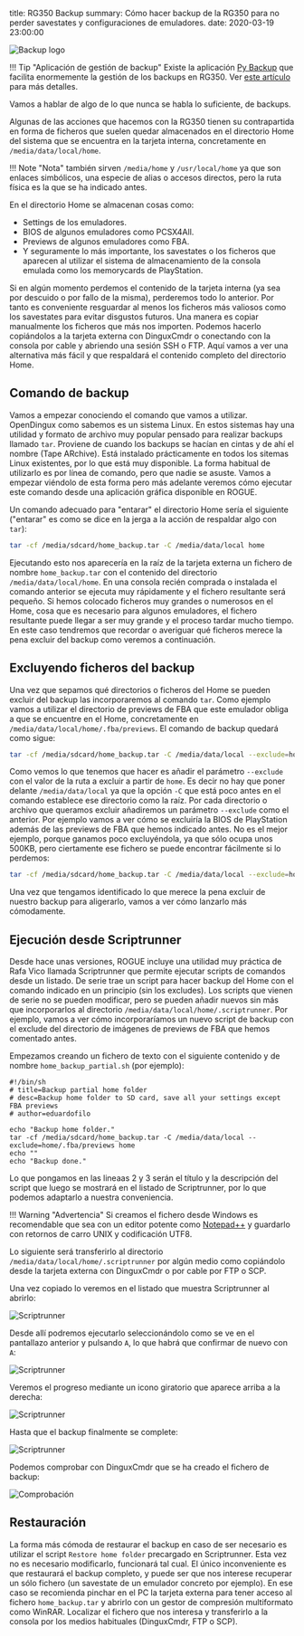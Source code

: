 title: RG350 Backup
summary: Cómo hacer backup de la RG350 para no perder savestates y configuraciones de emuladores.
date: 2020-03-19 23:00:00

![Backup logo](images/posts/backup_logo.png)

!!! Tip "Aplicación de gestión de backup"
	Existe la aplicación [Py Backup](https://github.com/eduardofilo/RG350_py_backup) que facilita enormemente la gestión de los backups en RG350. Ver [este artículo](2020-08-12-rg350_py_backup.md) para más detalles.

Vamos a hablar de algo de lo que nunca se habla lo suficiente, de backups.

Algunas de las acciones que hacemos con la RG350 tienen su contrapartida en forma de ficheros que suelen quedar almacenados en el directorio Home del sistema que se encuentra en la tarjeta interna, concretamente en `/media/data/local/home`.

!!! Note "Nota"
	también sirven `/media/home` y `/usr/local/home` ya que son enlaces simbólicos, una especie de alias o accesos directos, pero la ruta física es la que se ha indicado antes.

En el directorio Home se almacenan cosas como:

* Settings de los emuladores.
* BIOS de algunos emuladores como PCSX4All.
* Previews de algunos emuladores como FBA.
* Y seguramente lo más importante, los savestates o los ficheros que aparecen al utilizar el sistema de almacenamiento de la consola emulada como los memorycards de PlayStation.

Si en algún momento perdemos el contenido de la tarjeta interna (ya sea por descuido o por fallo de la misma), perderemos todo lo anterior. Por tanto es conveniente resguardar al menos los ficheros más valiosos como los savestates para evitar disgustos futuros. Una manera es copiar manualmente los ficheros que más nos importen. Podemos hacerlo copiándolos a la tarjeta externa con DinguxCmdr o conectando con la consola por cable y abriendo una sesión SSH o FTP. Aquí vamos a ver una alternativa más fácil y que respaldará el contenido completo del directorio Home.

## Comando de backup

Vamos a empezar conociendo el comando que vamos a utilizar. OpenDingux como sabemos es un sistema Linux. En estos sistemas hay una utilidad y formato de archivo muy popular pensado para realizar backups llamado `tar`. Proviene de cuando los backups se hacían en cintas y de ahí el nombre (Tape ARchive). Está instalado prácticamente en todos los sitemas Linux existentes, por lo que está muy disponible. La forma habitual de utilizarlo es por línea de comando, pero que nadie se asuste. Vamos a empezar viéndolo de esta forma pero más adelante veremos cómo ejecutar este comando desde una aplicación gráfica disponible en ROGUE.

Un comando adecuado para "entarar" el directorio Home sería el siguiente ("entarar" es como se dice en la jerga a la acción de respaldar algo con `tar`):

```bash
tar -cf /media/sdcard/home_backup.tar -C /media/data/local home
```

Ejecutando esto nos aparecería en la raíz de la tarjeta externa un fichero de nombre `home_backup.tar` con el contenido del directorio `/media/data/local/home`. En una consola recién comprada o instalada el comando anterior se ejecuta muy rápidamente y el fichero resultante será pequeño. Si hemos colocado ficheros muy grandes o numerosos en el Home, cosa que es necesario para algunos emuladores, el fichero resultante puede llegar a ser muy grande y el proceso tardar mucho tiempo. En este caso tendremos que recordar o averiguar qué ficheros merece la pena excluir del backup como veremos a continuación.

## Excluyendo ficheros del backup

Una vez que sepamos qué directorios o ficheros del Home se pueden excluir del backup las incorporaremos al comando `tar`. Como ejemplo vamos a utilizar el directorio de previews de FBA que este emulador obliga a que se encuentre en el Home, concretamente en `/media/data/local/home/.fba/previews`. El comando de backup quedará como sigue:

```bash
tar -cf /media/sdcard/home_backup.tar -C /media/data/local --exclude=home/.fba/previews home
```

Como vemos lo que tenemos que hacer es añadir el parámetro `--exclude` con el valor de la ruta a excluir a partir de `home`. Es decir no hay que poner delante `/media/data/local` ya que la opción `-C` que está poco antes en el comando establece ese directorio como la raíz. Por cada directorio o archivo que queramos excluir añadiremos un parámetro `--exclude` como el anterior. Por ejemplo vamos a ver cómo se excluiría la BIOS de PlayStation además de las previews de FBA que hemos indicado antes. No es el mejor ejemplo, porque ganamos poco excluyéndola, ya que sólo ocupa unos 500KB, pero ciertamente ese fichero se puede encontrar fácilmente si lo perdemos:

```bash
tar -cf /media/sdcard/home_backup.tar -C /media/data/local --exclude=home/.fba/previews --exclude=home/.pcsx4all/bios/SCPH1001.BIN home
```

Una vez que tengamos identificado lo que merece la pena excluir de nuestro backup para aligerarlo, vamos a ver cómo lanzarlo más cómodamente.

## Ejecución desde Scriptrunner

Desde hace unas versiones, ROGUE incluye una utilidad muy práctica de Rafa Vico llamada Scriptrunner que permite ejecutar scripts de comandos desde un listado. De serie trae un script para hacer backup del Home con el comando indicado en un principio (sin los excludes). Los scripts que vienen de serie no se pueden modificar, pero se pueden añadir nuevos sin más que incorporarlos al directorio `/media/data/local/home/.scriptrunner`. Por ejemplo, vamos a ver cómo incorporaríamos un nuevo script de backup con el exclude del directorio de imágenes de previews de FBA que hemos comentado antes.

Empezamos creando un fichero de texto con el siguiente contenido y de nombre `home_backup_partial.sh` (por ejemplo):

```
#!/bin/sh
# title=Backup partial home folder
# desc=Backup home folder to SD card, save all your settings except FBA previews
# author=eduardofilo

echo "Backup home folder."
tar -cf /media/sdcard/home_backup.tar -C /media/data/local --exclude=home/.fba/previews home
echo ""
echo "Backup done."
```

Lo que pongamos en las lineaas 2 y 3 serán el título y la descripción del script que luego se mostrará en el listado de Scriptrunner, por lo que podemos adaptarlo a nuestra conveniencia.

!!! Warning "Advertencia"
	Si creamos el fichero desde Windows es recomendable que sea con un editor potente como [Notepad++](https://notepad-plus-plus.org/) y guardarlo con retornos de carro UNIX y codificación UTF8.

Lo siguiente será transferirlo al directorio `/media/data/local/home/.scriptrunner` por algún medio como copiándolo desde la tarjeta externa con DinguxCmdr o por cable por FTP o SCP.

Una vez copiado lo veremos en el listado que muestra Scriptrunner al abrirlo:

![Scriptrunner](images/posts/backup_scriptrunner1.png)

Desde allí podremos ejecutarlo seleccionándolo como se ve en el pantallazo anterior y pulsando `A`, lo que habrá que confirmar de nuevo con `A`:

![Scriptrunner](images/posts/backup_scriptrunner2.png)

Veremos el progreso mediante un icono giratorio que aparece arriba a la derecha:

![Scriptrunner](images/posts/backup_scriptrunner3.png)

Hasta que el backup finalmente se complete:

![Scriptrunner](images/posts/backup_scriptrunner4.png)

Podemos comprobar con DinguxCmdr que se ha creado el fichero de backup:

![Comprobación](images/posts/backup_dinguxcmdr.png)

## Restauración

La forma más cómoda de restaurar el backup en caso de ser necesario es utilizar el script `Restore home folder` precargado en Scriptrunner. Esta vez no es necesario modificarlo, funcionará tal cual. El único inconveniente es que restaurará el backup completo, y puede ser que nos interese recuperar un sólo fichero (un savestate de un emulador concreto por ejemplo). En ese caso se recomienda pinchar en el PC la tarjeta externa para tener acceso al fichero `home_backup.tar` y abrirlo con un gestor de compresión multiformato como WinRAR. Localizar el fichero que nos interesa y transferirlo a la consola por los medios habituales (DinguxCmdr, FTP o SCP).
